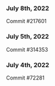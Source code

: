 ### July 8th, 2022

Commit #217601

### July 5th, 2022

Commit #314353


### July 4th, 2022

Commit #72281
